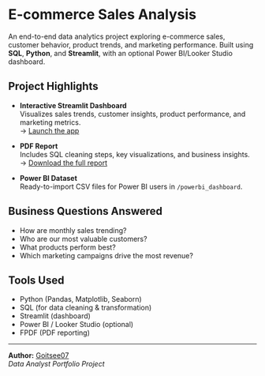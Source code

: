 # E-commerce Sales Analysis

An end-to-end data analytics project exploring e-commerce sales, customer behavior, product trends, and marketing performance. Built using **SQL**, **Python**, and **Streamlit**, with an optional Power BI/Looker Studio dashboard.

## Project Highlights

- **Interactive Streamlit Dashboard**  
  Visualizes sales trends, customer insights, product performance, and marketing metrics.  
  → [Launch the app](https://goitsee07-data-e-comm-sales.streamlit.app)

- **PDF Report**  
  Includes SQL cleaning steps, key visualizations, and business insights.  
  → [Download the full report](sandbox:/mnt/data/Full_Ecomm_Sales_Analysis_Report.pdf)

- **Power BI Dataset**  
  Ready-to-import CSV files for Power BI users in `/powerbi_dashboard`.

## Business Questions Answered

- How are monthly sales trending?
- Who are our most valuable customers?
- What products perform best?
- Which marketing campaigns drive the most revenue?

## Tools Used

- Python (Pandas, Matplotlib, Seaborn)
- SQL (for data cleaning & transformation)
- Streamlit (dashboard)
- Power BI / Looker Studio (optional)
- FPDF (PDF reporting)

---

**Author:** [Goitsee07](https://github.com/Goitsee07)  
*Data Analyst Portfolio Project*


